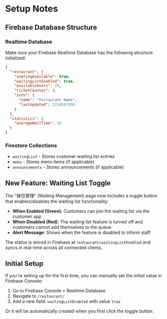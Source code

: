 # Setup Notes

## Firebase Database Structure

### Realtime Database
Make sure your Firebase Realtime Database has the following structure initialized:

```json
{
  "restaurant": {
    "seatingAvailable": true,
    "waitingListEnabled": true,
    "availableSeats": 20,
    "ticketCounter": 0,
    "info": {
      "name": "Restaurant Name",
      "lastUpdated": 1234567890
    }
  },
  "statistics": {
    "averageWaitTime": 18
  }
}
```

### Firestore Collections
- `waitingList` - Stores customer waiting list entries
- `menu` - Stores menu items (if applicable)
- `announcements` - Stores announcements (if applicable)

## New Feature: Waiting List Toggle

The "候位管理" (Waiting Management) page now includes a toggle button that enables/disables the waiting list functionality:

- **When Enabled (Green)**: Customers can join the waiting list via the customer app
- **When Disabled (Red)**: The waiting list feature is turned off and customers cannot add themselves to the queue
- **Alert Message**: Shows when the feature is disabled to inform staff

The status is stored in Firebase at `restaurant/waitingListEnabled` and syncs in real-time across all connected clients.

## Initial Setup

If you're setting up for the first time, you can manually set the initial value in Firebase Console:
1. Go to Firebase Console > Realtime Database
2. Navigate to `/restaurant/`
3. Add a new field: `waitingListEnabled` with value `true`

Or it will be automatically created when you first click the toggle button.
